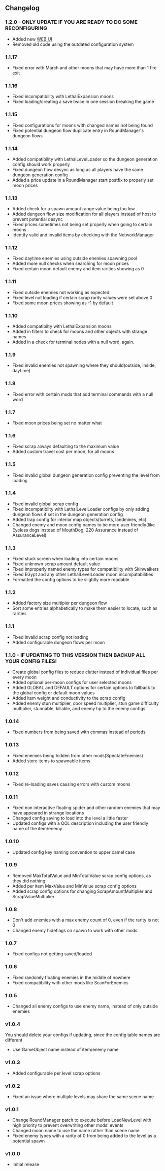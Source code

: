 ## Changelog
### 1.2.0 - ONLY UPDATE IF YOU ARE READY TO DO SOME RECONFIGURING
- Added new [WEB UI](https://bananapuncher714.github.io/LethalQuantities/)
- Removed old code using the outdated configuration system
### 1.1.17
- Fixed error with March and other moons that may have more than 1 fire exit
### 1.1.16
- Fixed incompatibility with LethalExpansion moons
- Fixed loading/creating a save twice in one session breaking the game
### 1.1.15
- Fixed configurations for moons with changed names not being found
- Fixed potential dungeon flow duplicate entry in RoundManager's dungeon flows
### 1.1.14
- Added compatibility with LethalLevelLoader so the dungeon generation config should work properly
- Fixed dungeon flow desync as long as all players have the same dungeon generation config
- Added a price update in a RoundManager start postfix to properly set moon prices
### 1.1.13
- Added check for a spawn amount range value being too low
- Added dungeon flow size modification for all players instead of host to prevent potential desync
- Fixed prices sometimes not being set properly when going to certain moons
- Identify valid and invalid items by checking with the NetworkManager
### 1.1.12
- Fixed daytime enemies using outside enemies spawning pool
- Added more null checks when searching for moon prices
- Fixed certain moon default enemy and item rarities showing as 0
### 1.1.11
- Fixed outside enemies not working as expected
- Fixed level not loading if certain scrap rarity values were set above 0
- Fixed some moon prices showing as -1 by default
### 1.1.10
- Added compatibilty with LethalExpansion moons
- Added in filters to check for moons and other objects with strange names
- Added in a check for terminal nodes with a null word, again.
### 1.1.9
- Fixed invalid enemies not spawning where they should(outside, inside, daytime)
### 1.1.8
- Fixed error with certain mods that add terminal commands with a null word
### 1.1.7
- Fixed moon prices being set no matter what
### 1.1.6
- Fixed scrap always defaulting to the maximum value
- Added custom travel cost per moon, for all moons
### 1.1.5
- Fixed invalid global dungeon generation config preventing the level from loading
### 1.1.4
- Fixed invalid global scrap config
- Fixed incompatibilty with LethalLevelLoader configs by only adding dungeon flows if set in the dungeon generation config
- Added trap config for interior map objects(turrets, landmines, etc)
- Changed enemy and moon config names to be more user friendly(like Eyeless dogs instead of MouthDog, 220 Assurance instead of AssuranceLevel)
### 1.1.3
- Fixed stuck screen when loading into certain moons
- Fixed unknown scrap amount default value
- Fixed improperly named enemy types for compatibility with Skinwalkers
- Fixed EGypt and any other LethalLevelLoader moon incompatabilities
- Formatted the config options to be slightly more readable
### 1.1.2
- Added factory size multipler per dungeon flow
- Sort some entries alphabetically to make them easier to locate, such as rarities
### 1.1.1
- Fixed invalid scrap config not loading
- Added configurable dungeon flows per moon
### 1.1.0 - IF UPDATING TO THIS VERSION THEN BACKUP ALL YOUR CONFIG FILES!
- Create global config files to reduce clutter instead of individual files per every moon
- Added optional per-moon configs for user selected moons
- Added GLOBAL and DEFAULT options for certain options to fallback to the global config or default moon values
- Added item weight and conductivity to the scrap config
- Added enemy stun multiplier, door speed multiplier, stun game difficulty multiplier, stunnable, killable, and enemy hp to the enemy configs
### 1.0.14
- Fixed numbers from being saved with commas instead of periods
### 1.0.13
- Fixed enemies being hidden from other mods(SpectateEnemies)
- Added store items to spawnable items
### 1.0.12
- Fixed re-loading saves causing errors with custom moons
### 1.0.11
- Fixed non interactive floating spider and other random enemies that may have appeared in strange locations
- Changed config saving to load into the level a little faster
- Updated configs with a QOL description including the user friendly name of the item/enemy
### 1.0.10
- Updated config key naming convention to upper camel case
### 1.0.9
- Removed MaxTotalValue and MinTotalValue scrap config options, as they did nothing
- Added per item MaxValue and MinValue scrap config options
- Added scrap config options for changing ScrapAmountMultiplier and ScrapValueMultiplier
### 1.0.8
- Don't add enemies with a max enemy count of 0, even if the rarity is not 0
- Changed enemy hideflags on spawn to work with other mods
### 1.0.7
- Fixed configs not getting saved/loaded
### 1.0.6
- Fixed randomly floating enemies in the middle of nowhere
- Fixed compatibility with other mods like ScanForEnemies
### 1.0.5
- Changed all enemy configs to use enemy name, instead of only outside enemies
### v1.0.4
You should delete your configs if updating, since the config table names are different
- Use GameObject name instead of item/enemy name
### v1.0.3
- Added configurable per level scrap options
### v1.0.2
- Fixed an issue where multiple levels may share the same scene name
### v1.0.1
- Change RoundManager patch to execute before LoadNewLevel with high priority to prevent overwriting other mods' events
- Changed moon name to use the name rather than scene name
- Fixed enemy types with a rarity of 0 from being added to the level as a potential spawn
### v1.0.0
- Initial release
